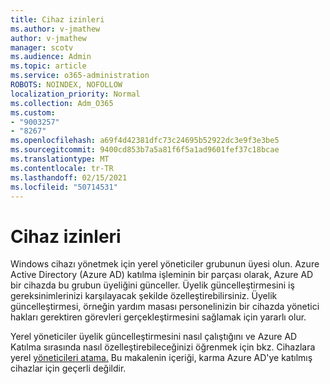 ```yaml
---
title: Cihaz izinleri
ms.author: v-jmathew
author: v-jmathew
manager: scotv
ms.audience: Admin
ms.topic: article
ms.service: o365-administration
ROBOTS: NOINDEX, NOFOLLOW
localization_priority: Normal
ms.collection: Adm_O365
ms.custom:
- "9003257"
- "8267"
ms.openlocfilehash: a69f4d42381dfc73c24695b52922dc3e9f3e3be5
ms.sourcegitcommit: 9400cd853b7a5a81f6f5a1ad9601fef37c18bcae
ms.translationtype: MT
ms.contentlocale: tr-TR
ms.lasthandoff: 02/15/2021
ms.locfileid: "50714531"
---
```

# <a name="device-permissions"></a>Cihaz izinleri

Windows cihazı yönetmek için yerel yöneticiler grubunun üyesi olun. Azure Active Directory (Azure AD) katılma işleminin bir parçası olarak, Azure AD bir cihazda bu grubun üyeliğini günceller. Üyelik güncelleştirmesini iş gereksinimlerinizi karşılayacak şekilde özelleştirebilirsiniz. Üyelik güncelleştirmesi, örneğin yardım masası personelinizin bir cihazda yönetici hakları gerektiren görevleri gerçekleştirmesini sağlamak için yararlı olur.

Yerel yöneticiler üyelik güncelleştirmesini nasıl çalıştığını ve Azure AD Katılma sırasında nasıl özelleştirebileceğinizi öğrenmek için bkz. Cihazlara yerel [yöneticileri atama.](https://docs.microsoft.com/azure/active-directory/devices/assign-local-admin) Bu makalenin içeriği, karma Azure AD'ye katılmış cihazlar için geçerli değildir.
